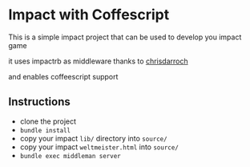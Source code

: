 Impact with Coffescript
=======================

This is a simple impact project that can be used to develop you impact game

it uses impactrb as middleware
thanks to [chrisdarroch](https://github.com/chrisdarroch/impactrb)

and enables coffeescript support

Instructions
------------

* clone the project
* `bundle install`
* copy your impact `lib/` directory into `source/`
* copy your impact `weltmeister.html` into `source/`
* `bundle exec middleman server`


